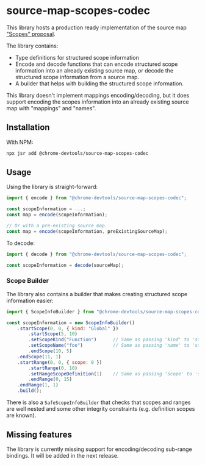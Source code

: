 # source-map-scopes-codec

This library hosts a production ready implementation of the source map ["Scopes" proposal](https://github.com/tc39/ecma426/blob/main/proposals/scopes.md).

The library contains:
  * Type definitions for structured scope information
  * Encode and decode functions that can encode structured scope information into an already existing source map, or decode the structured scope information from a source map.
  * A builder that helps with building the structured scope information.

This library doesn't implement mappings encoding/decoding, but it does support encoding the scopes information into an already existing source map with "mappings" and "names".

## Installation

With NPM:

```sh
npx jsr add @chrome-devtools/source-map-scopes-codec
```

## Usage

Using the library is straight-forward:

```js
import { encode } from "@chrome-devtools/source-map-scopes-codec";

const scopeInformation = ...;
const map = encode(scopeInformation);

// Or with a pre-existing source map.
const map = encode(scopeInformation, preExistingSourceMap);
```

To decode:

```js
import { decode } from "@chrome-devtools/source-map-scopes-codec";

const scopeInformation = decode(sourceMap);
```

### Scope Builder

The library also contains a builder that makes creating structured scope information easier:

```js
import { ScopeInfoBuilder } from "@chrome-devtools/source-map-scopes-codec";

const scopeInformation = new ScopeInfoBuilder()
    .startScope(0, 0, { kind: "Global" })
        .startScope(5, 10)
        .setScopeKind("Function")      // Same as passing 'kind' to 'startScope'.
        .setScopeName("foo")           // Same as passing 'name' to 'startScope'.
        .endScope(10, 5)
    .endScope(11, 1)
    .startRange(0, 0, { scope: 0 })
        .startRange(0, 10)
        .setRangeScopeDefinition(1)    // Same as passing 'scope' to 'startRange'.
        .endRange(0, 15)
    .endRange(1, 1)
    .build();
```

There is also a `SafeScopeInfoBuilder` that checks that scopes and ranges are well nested and some other integrity constraints (e.g. definition scopes are known).

## Missing features

The library is currently missing support for encoding/decoding sub-range bindings. It will be added in the next release.
